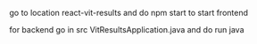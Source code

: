 go to location react-vit-results
and do 
npm start 
to start frontend

for backend
go in src
VitResultsApplication.java
and do run java